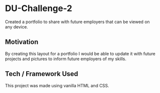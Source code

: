 # DU-Challenge-2
Created a portfolio to share with future employers that can be viewed on any device.


## Motivation
By creating this layout for a portfolio I would be able to update it with future projects and pictures to inform future employers of my skills.

## Tech / Framework Used
This project was made using vanilla HTML and CSS.

